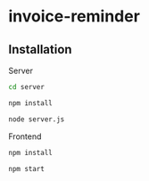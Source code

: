 # invoice-reminder

## Installation

Server

```bash
cd server
```
```bash
npm install
```
```bash
node server.js
```
Frontend
```bash
npm install
```
```bash
npm start
```
